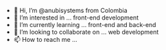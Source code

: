- 👋 Hi, I’m @anubisystems from Colombia
- 👀 I’m interested in ... front-end development
- 🌱 I’m currently learning ... front-end and back-end
- 💞️ I’m looking to collaborate on ... web development
- 📫 How to reach me ... 

<!---
anubisystems/anubisystems is a ✨ special ✨ repository because its `README.md` (this file) appears on your GitHub profile.
You can click the Preview link to take a look at your changes.
--->
